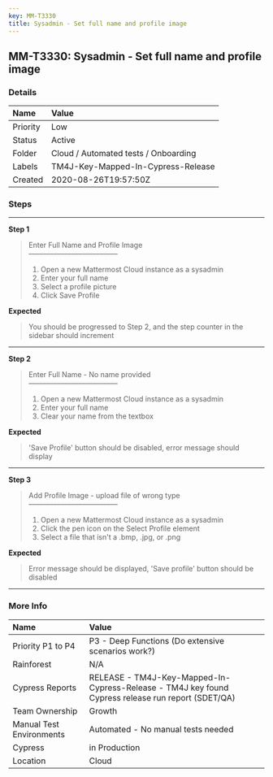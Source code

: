 ```yaml
---
key: MM-T3330
title: Sysadmin - Set full name and profile image
---
```


## MM-T3330: Sysadmin - Set full name and profile image

### Details

| Name     | Value                                |
| :------- | :----------------------------------- |
| Priority | Low                                  |
| Status   | Active                               |
| Folder   | Cloud / Automated tests / Onboarding |
| Labels   | TM4J-Key-Mapped-In-Cypress-Release   |
| Created  | 2020-08-26T19:57:50Z                 |

### Steps

<hr/>

**Step 1**

> <article>Enter Full Name and Profile Image<br>–––––––––––––––––––––––––<ol><li>Open a new Mattermost Cloud instance as a sysadmin</li><li>Enter your full name</li><li>Select a profile picture</li><li>Click Save Profile</li></ol></article>

**Expected**

> <article>You should be progressed to Step 2, and the step counter in the sidebar should increment</article>

<hr/>

**Step 2**

> <article>Enter Full Name - No name provided<br>–––––––––––––––––––––––––<ol><li>Open a new Mattermost Cloud instance as a sysadmin</li><li>Enter your full name</li><li>Clear your name from the textbox</li></ol></article>

**Expected**

> <article>'Save Profile' button should be disabled, error message should display</article>

<hr/>

**Step 3**

> <article>Add Profile Image - upload file of wrong type<br>–––––––––––––––––––––––––<ol><li>Open a new Mattermost Cloud instance as a sysadmin</li><li>Click the pen icon on the Select Profile element</li><li>Select a file that isn't a .bmp, .jpg, or .png</li></ol></article>

**Expected**

> <article>Error message should be displayed, 'Save profile' button should be disabled</article>

<hr/>

### More Info

| Name                     | Value                                                                                              |
| :----------------------- | :------------------------------------------------------------------------------------------------- |
| Priority P1 to P4        | P3 - Deep Functions (Do extensive scenarios work?)                                                 |
| Rainforest               | N/A                                                                                                |
| Cypress Reports          | RELEASE - TM4J-Key-Mapped-In-Cypress-Release - TM4J key found Cypress release run report (SDET/QA) |
| Team Ownership           | Growth                                                                                             |
| Manual Test Environments | Automated - No manual tests needed                                                                 |
| Cypress                  | in Production                                                                                      |
| Location                 | Cloud                                                                                              |
